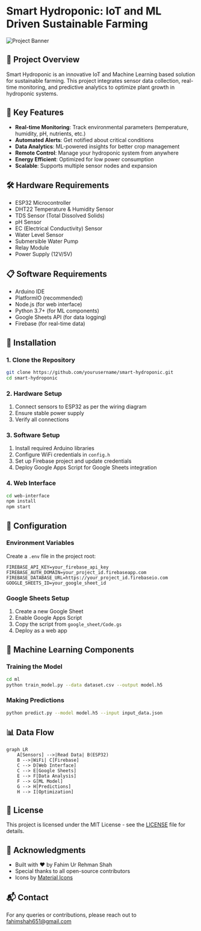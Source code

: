 # Smart Hydroponic: IoT and ML Driven Sustainable Farming

![Project Banner](https://via.placeholder.com/1200x400/4CAF50/FFFFFF?text=Smart+Hydroponic+IoT+and+ML+Driven+Sustainable+Farming)

## 🌱 Project Overview
Smart Hydroponic is an innovative IoT and Machine Learning based solution for sustainable farming. This project integrates sensor data collection, real-time monitoring, and predictive analytics to optimize plant growth in hydroponic systems.

## 🚀 Key Features

- **Real-time Monitoring**: Track environmental parameters (temperature, humidity, pH, nutrients, etc.)
- **Automated Alerts**: Get notified about critical conditions
- **Data Analytics**: ML-powered insights for better crop management
- **Remote Control**: Manage your hydroponic system from anywhere
- **Energy Efficient**: Optimized for low power consumption
- **Scalable**: Supports multiple sensor nodes and expansion

## 🛠️ Hardware Requirements

- ESP32 Microcontroller
- DHT22 Temperature & Humidity Sensor
- TDS Sensor (Total Dissolved Solids)
- pH Sensor
- EC (Electrical Conductivity) Sensor
- Water Level Sensor
- Submersible Water Pump
- Relay Module
- Power Supply (12V/5V)

## 📋 Software Requirements

- Arduino IDE
- PlatformIO (recommended)
- Node.js (for web interface)
- Python 3.7+ (for ML components)
- Google Sheets API (for data logging)
- Firebase (for real-time data)

## 🚀 Installation

### 1. Clone the Repository
```bash
git clone https://github.com/yourusername/smart-hydroponic.git
cd smart-hydroponic
```

### 2. Hardware Setup
1. Connect sensors to ESP32 as per the wiring diagram
2. Ensure stable power supply
3. Verify all connections

### 3. Software Setup
1. Install required Arduino libraries
2. Configure WiFi credentials in `config.h`
3. Set up Firebase project and update credentials
4. Deploy Google Apps Script for Google Sheets integration

### 4. Web Interface
```bash
cd web-interface
npm install
npm start
```

## 🔧 Configuration

### Environment Variables
Create a `.env` file in the project root:
```
FIREBASE_API_KEY=your_firebase_api_key
FIREBASE_AUTH_DOMAIN=your_project_id.firebaseapp.com
FIREBASE_DATABASE_URL=https://your_project_id.firebaseio.com
GOOGLE_SHEETS_ID=your_google_sheet_id
```

### Google Sheets Setup
1. Create a new Google Sheet
2. Enable Google Apps Script
3. Copy the script from `google_sheet/Code.gs`
4. Deploy as a web app

## 🤖 Machine Learning Components

### Training the Model
```bash
cd ml
python train_model.py --data dataset.csv --output model.h5
```

### Making Predictions
```bash
python predict.py --model model.h5 --input input_data.json
```

## 📊 Data Flow

```mermaid
graph LR
    A[Sensors] -->|Read Data| B(ESP32)
    B -->|WiFi| C[Firebase]
    C --> D[Web Interface]
    C --> E[Google Sheets]
    E --> F[Data Analysis]
    F --> G[ML Model]
    G --> H[Predictions]
    H --> I[Optimization]
```

## 📝 License

This project is licensed under the MIT License - see the [LICENSE](LICENSE) file for details.

## 🙏 Acknowledgments

- Built with ❤️ by Fahim Ur Rehman Shah
- Special thanks to all open-source contributors
- Icons by [Material Icons](https://material.io/resources/icons/)

## 📬 Contact

For any queries or contributions, please reach out to [fahimshah651@gmail.com](mailto:your.email@example.com)
